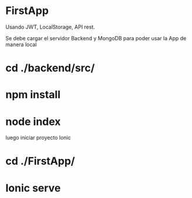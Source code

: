 # FirstApp

Usando JWT, LocalStorage, API rest.

Se debe cargar el servidor Backend y MongoDB para poder usar la App de manera local

# cd ./backend/src/
# npm install
# node index

luego iniciar proyecto Ionic

# cd ./FirstApp/
# Ionic serve 
